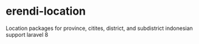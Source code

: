 # erendi-location
Location packages for province, citites, district, and subdistrict indonesian support laravel 8

